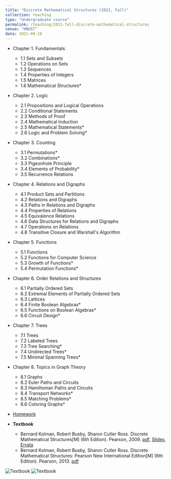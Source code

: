 ```yaml
---
title: "Discrete Mathematical Structures (2021, Fall)"
collection: teaching
type: "Undergraduate course"
permalink: /teaching/2021-fall-discrete-mathematical-structures
venue: "HNUST"
date: 2021-09-10
---
```

* Chapter 1. Fundamentals
  * 1.1 Sets and Subsets
  * 1.2 Operations on Sets
  * 1.3 Sequences
  * 1.4 Properties of Integers
  * 1.5 Matrices
  * 1.6 Mathematical Structures*
* Chapter 2. Logic
  * 2.1 Propositions and Logical Operations
  * 2.2 Conditional Statements
  * 2.3 Methods of Proof
  * 2.4 Mathematical Induction
  * 2.5 Mathematical Statements*
  * 2.6 Logic and Problem Solving*
* Chapter 3. Counting
  * 3.1 Permutations*
  * 3.2 Combinations*
  * 3.3 Pigeonhole Principle
  * 3.4 Elements of Probability*
  * 3.5 Recurrence Relations
* Chapter 4. Relations and Digraphs
  * 4.1 Product Sets and Partitions
  * 4.2 Relations and Digraphs
  * 4.3 Paths in Relations and Digraphs
  * 4.4 Properties of Relations
  * 4.5 Equivalence Relations
  * 4.6 Data Structures for Relations and Digraphs
  * 4.7 Operations on Relations
  * 4.8 Transitive Closure and Warshall's Algorithm
* Chapter 5. Functions
  * 5.1 Functions
  * 5.2 Functions for Computer Science
  * 5.3 Growth of Functions*
  * 5.4 Permutation Functions*
* Chapter 6. Order Relations and Structures
  * 6.1 Partially Ordered Sets
  * 6.2 Extremal Elements of Partially Ordered Sets
  * 6.3 Lattices
  * 6.4 Finite Boolean Algebras*
  * 6.5 Functions on Boolean Algebras*
  * 6.6 Circuit Design*
* Chapter 7. Trees
  * 7.1 Trees
  * 7.2 Labeled Trees
  * 7.3 Tree Searching*
  * 7.4 Undirected Trees*
  * 7.5 Minimal Spanning Trees*
* Chapter 8. Topics in Graph Theory
  * 8.1 Graphs
  * 8.2 Euler Paths and Circuits
  * 8.3 Hamiltonian Paths and Circuits
  * 8.4 Transport Networks*
  * 8.5 Matching Problems*
  * 8.6 Coloring Graphs*

* [Homework](https://github.com/guoshengkang/guoshengkang.github.io/blob/master/_teaching/2021-fall-discrete-mathematical-structures-HW.md)  
* **Textbook**
  * Bernard Kolman, Robert Busby, Sharon Cutler Ross. Discrete Mathematical Structures[M] (6th Edition). Pearson, 2009. [pdf](https://pan.baidu.com/s/1GqlOvWpghCkHLEddAmHShA), [Slides](https://pan.baidu.com/s/1xM7PZ4Kh25ojoO39kwMIOA), [Errata](https://github.com/guoshengkang/guoshengkang.github.io/blob/master/_teaching/errors-in-discrete-mathematical-structures.md)  
  * Bernard Kolman, Robert Busby, Sharon Cutler Ross. Discrete Mathematical Structures: Pearson New International Edition[M] (6th Edition). Pearson, 2013. [pdf](https://pan.baidu.com/s/1CdISYnIbjFyGu3LCYCIVeA)

![Textbook](http://guoshengkang.github.io/files/2021_Fall_Discrete_Mathematical_Structures-教材封面1.jpg)&nbsp;![Textbook](http://guoshengkang.github.io/files/2021_Fall_Discrete_Mathematical_Structures-教材封面2.jpg)
